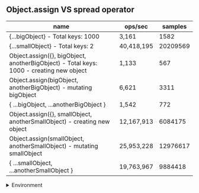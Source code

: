## Object.assign VS spread operator

|name|ops/sec|samples|
|-|-|-|
|{...bigObject} - Total keys: 1000|3,161|1582|
|{...smallObject} - Total keys: 2|40,418,195|20209569|
|Object.assign({}, bigObject, anotherBigObject) - Total keys: 1000 - creating new object|1,133|567|
|Object.assign(bigObject, anotherBigObject) - mutating bigObject|6,621|3311|
|{ ...bigObject, ...anotherBigObject }|1,542|772|
|Object.assign({}, smallObject, anotherSmallObject) - creating new object|12,167,913|6084175|
|Object.assign(smallObject, anotherSmallObject) - mutating smallObject|25,953,228|12976617|
|{ ...smallObject, ...anotherSmallObject }|19,763,967|9884418|


<details>
<summary>Environment</summary>

* __Machine:__ linux x64 | 4 vCPUs | 7.6GB Mem
* __Run:__ Tue Aug 05 2025 14:40:33 GMT+0000 (Coordinated Universal Time)
* __Node:__ `v24.4.0`
</details>

<!--
{"environment":{"platform":"linux","arch":"x64","cpus":4,"totalMemory":7.59783935546875},"benchmarks":[{"name":"{...bigObject} - Total keys: 1000","samples":1582,"opsSec":3161.8251954521616},{"name":"{...smallObject} - Total keys: 2","samples":20209569,"opsSec":40418195.28601315},{"name":"Object.assign({}, bigObject, anotherBigObject) - Total keys: 1000 - creating new object","samples":567,"opsSec":1133.7730345113132},{"name":"Object.assign(bigObject, anotherBigObject) - mutating bigObject","samples":3311,"opsSec":6621.401266411886},{"name":"{ ...bigObject, ...anotherBigObject }","samples":772,"opsSec":1542.7652694153373},{"name":"Object.assign({}, smallObject, anotherSmallObject) - creating new object","samples":6084175,"opsSec":12167913.634281246},{"name":"Object.assign(smallObject, anotherSmallObject) - mutating smallObject","samples":12976617,"opsSec":25953228.75744779},{"name":"{ ...smallObject, ...anotherSmallObject }","samples":9884418,"opsSec":19763967.50235721}]}-->
